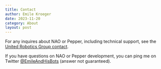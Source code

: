 ```yaml
---
title: Contact
author: Emile Kroeger
date: 2023-11-20
category: About
layout: post
---
```


For any inquires about NAO or Pepper, including technical support, see the [United Robotics Group contact](https://unitedrobotics.group/en/contact-us).

If you have questions on NAO or Pepper development, you can ping me on Twitter [@EmileAndHisBots](https://twitter.com/EmileAndHisBots) (answer not guaranteed).
